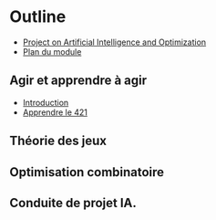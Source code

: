 # Outline

* [Project on Artificial Intelligence and Optimization](README.md)                             <!--Guillaume-->
* [Plan du module](outline.md)

## Agir et apprendre à agir                             <!--Guillaume-->

* [Introduction](aaa/1-intro-CPIA.md)
* [Apprendre le 421](aaa/2-apr-au-421.md)

## Théorie des jeux

## Optimisation combinatoire


## Conduite de projet IA.

